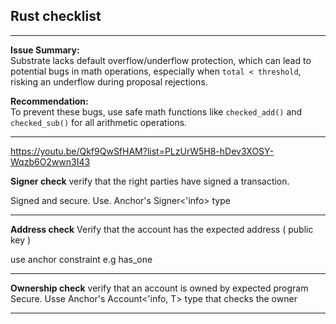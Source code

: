 ## Rust checklist

____
**Issue Summary:**  
Substrate lacks default overflow/underflow protection, which can lead to potential bugs in math operations, especially when `total < threshold`, risking an underflow during proposal rejections.

**Recommendation:**  
To prevent these bugs, use safe math functions like `checked_add()` and `checked_sub()` for all arithmetic operations.

____

https://youtu.be/Qkf9QwSfHAM?list=PLzUrW5H8-hDev3XOSY-Wqzb6O2wwn3I43

**Signer check** 
verify that the right parties have signed a transaction.

Signed and secure. Use. Anchor's Signer<'info> type

____

**Address check**
Verify that the account has the expected address ( public key )

use anchor constraint e.g has_one

____

**Ownership check**
verify that an account is owned by expected program
Secure. Usse Anchor's Account<'info, T> type that checks the owner
____

